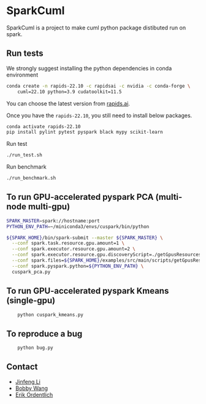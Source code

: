 # SparkCuml

SparkCuml is a project to make cuml python package distibuted run on spark.

## Run tests

We strongly suggest installing the python dependencies in conda environment

``` bash
conda create -n rapids-22.10 -c rapidsai -c nvidia -c conda-forge \
    cuml=22.10 python=3.9 cudatoolkit=11.5
```

You can choose the latest version from [rapids.ai](https://rapids.ai/start.html#get-rapids).

Once you have the `rapids-22.10`, you still need to install below packages.

``` bash
conda activate rapids-22.10
pip install pylint pytest pyspark black mypy scikit-learn
```

Run test

``` bash
./run_test.sh
```

Run benchmark

``` bash
./run_benchmark.sh
```


## To run GPU-accelerated pyspark PCA (multi-node multi-gpu)
```bash
SPARK_MASTER=spark://hostname:port
PYTHON_ENV_PATH=~/miniconda3/envs/cuspark/bin/python

${SPARK_HOME}/bin/spark-submit --master ${SPARK_MASTER} \
  --conf spark.task.resource.gpu.amount=1 \
  --conf spark.executor.resource.gpu.amount=2 \
  --conf spark.executor.resource.gpu.discoveryScript=./getGpusResources.sh \
  --conf spark.files=${SPARK_HOME}/examples/src/main/scripts/getGpusResources.sh \
  --conf spark.pyspark.python=${PYTHON_ENV_PATH} \
  cuspark_pca.py
```

## To run GPU-accelerated pyspark Kmeans (single-gpu) 
```bash
    python cuspark_kmeans.py
```

## To reproduce a bug 
```bash
    python bug.py
```

## Contact
- [Jinfeng Li](jinfengl@nvidia.com) 
- [Bobby Wang](bobwang@nvidia.com)
- [Erik Ordentlich](eordentlich@nvidia.com) 
